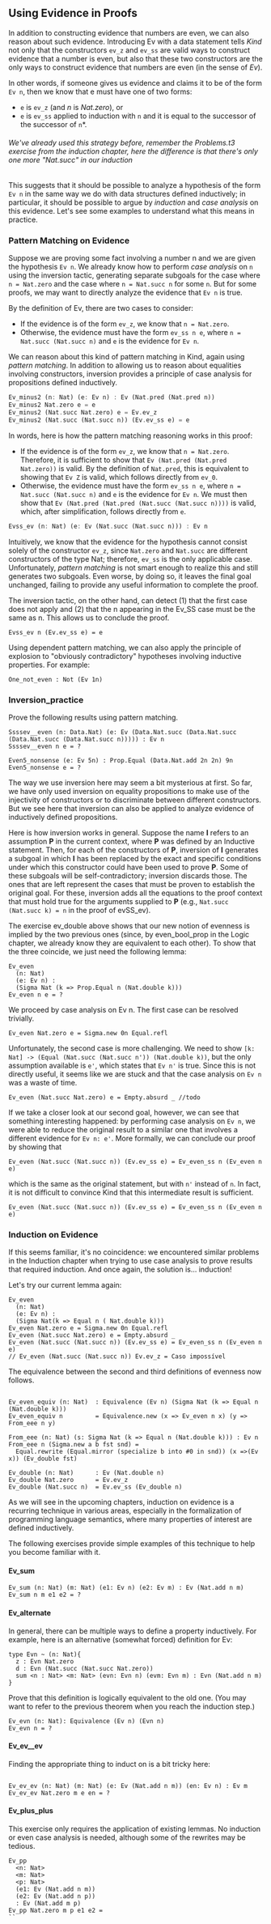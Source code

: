 ## Using Evidence in Proofs

In addition to constructing evidence that numbers are even, we can also reason about such evidence. Introducing Ev with a data statement tells *Kind* not only that the constructors `ev_z` and `ev_ss` are valid ways to construct evidence that a number is even, but also that these two constructors are the only ways to construct evidence that numbers are even (in the sense of *Ev*).

In other words, if someone gives us evidence and claims it to be of the form ``Ev n``, then we know that e must have one of two forms:

- `e` is `ev_z` (and *n* is *Nat.zero*), or
- `e` is `ev_ss` applied to induction with `n` and it is equal to the successor of the successor of `n`\*.

###### *We've already used this strategy before, remember the Problems.t3 exercise from the induction chapter, here the difference is that there's only one more "Nat.succ" in our induction*

This suggests that it should be possible to analyze a hypothesis of the form `Ev n` in the same way we do with data structures defined inductively; in particular, it should be possible to argue by *induction* and *case analysis* on this evidence. Let's see some examples to understand what this means in practice.

### Pattern Matching on Evidence

Suppose we are proving some fact involving a number n and we are given the hypothesis ``Ev n``. We already know how to perform *case analysis* on ``n`` using the inversion tactic, generating separate subgoals for the case where ``n = Nat.zero`` and the case where ``n = Nat.succ n`` for some ``n``. But for some proofs, we may want to directly analyze the evidence that ``Ev n`` is true.

By the definition of Ev, there are two cases to consider:

- If the evidence is of the form `ev_z`,  we know that `n = Nat.zero`.
- Otherwise, the evidence must have the form `ev_ss n e`, where `n = Nat.succ (Nat.succ n)` and `e` is the evidence for `Ev n`.

We can reason about this kind of pattern matching in Kind, again using *pattern matching*. In addition to allowing us to reason about equalities involving constructors, inversion provides a principle of case analysis for propositions defined inductively. <!-- Quando usada dessa forma, sua sintaxe é semelhante à da função destruct: passamos a ela uma lista de identificadores separados por caracteres | para nomear os argumentos de cada um dos possíveis construtores.-->

```rust ignore
Ev_minus2 (n: Nat) (e: Ev n) : Ev (Nat.pred (Nat.pred n))
Ev_minus2 Nat.zero e = e
Ev_minus2 (Nat.succ Nat.zero) e = Ev.ev_z
Ev_minus2 (Nat.succ (Nat.succ n)) (Ev.ev_ss e) = e
```

In words, here is how the pattern matching reasoning works in this proof:

- If the evidence is of the form `ev_z`, we know that `n = Nat.zero`. Therefore, it is sufficient to show that `Ev (Nat.pred (Nat.pred Nat.zero))` is valid. By the definition of `Nat.pred`, this is equivalent to showing that `Ev Z` is valid, which follows directly from `ev_0`.
- Otherwise, the evidence must have the form  `ev_ss n e`, where `n = Nat.succ (Nat.succ n)` and `e` is the evidence for `Ev n`. We must then show that `Ev (Nat.pred (Nat.pred (Nat.succ (Nat.succ n))))` is valid, which, after simplification, follows directly from `e`.

```rust ignore
Evss_ev (n: Nat) (e: Ev (Nat.succ (Nat.succ n))) : Ev n
```

Intuitively, we know that the evidence for the hypothesis cannot consist solely of the constructor ``ev_z``, since ``Nat.zero`` and ``Nat.succ`` are different constructors of the type Nat; therefore, ``ev_ss`` is the only applicable case. Unfortunately, *pattern matching* is not smart enough to realize this and still generates two subgoals. Even worse, by doing so, it leaves the final goal unchanged, failing to provide any useful information to complete the proof.

The inversion tactic, on the other hand, can detect (1) that the first case does not apply and (2) that the n appearing in the Ev_SS case must be the same as n. This allows us to conclude the proof.

```rust, ignore
Evss_ev n (Ev.ev_ss e) = e 
```

Using dependent pattern matching, we can also apply the principle of explosion to "obviously contradictory" hypotheses involving inductive properties. For example:

```rust, ignore
One_not_even : Not (Ev 1n)

```

### Inversion_practice

Prove the following results using pattern matching.

```rust, ignore
Ssssev__even (n: Data.Nat) (e: Ev (Data.Nat.succ (Data.Nat.succ (Data.Nat.succ (Data.Nat.succ n))))) : Ev n
Ssssev__even n e = ?

Even5_nonsense (e: Ev 5n) : Prop.Equal (Data.Nat.add 2n 2n) 9n
Even5_nonsense e = ?
```

The way we use inversion here may seem a bit mysterious at first. So far, we have only used inversion on equality propositions to make use of the injectivity of constructors or to discriminate between different constructors. But we see here that inversion can also be applied to analyze evidence of inductively defined propositions.

Here is how inversion works in general. Suppose the name **I** refers to an assumption **P** in the current context, where **P** was defined by an Inductive statement. Then, for each of the constructors of **P**, inversion of **I** generates a subgoal in which **I** has been replaced by the exact and specific conditions under which this constructor could have been used to prove **P**. Some of these subgoals will be self-contradictory; inversion discards those. The ones that are left represent the cases that must be proven to establish the original goal. For these, inversion adds all the equations to the proof context that must hold true for the arguments supplied to **P** (e.g., ``Nat.succ (Nat.succ k) = n`` in the proof of evSS_ev).

The exercise ev_double above shows that our new notion of evenness is implied by the two previous ones (since, by even_bool_prop in the Logic chapter, we already know they are equivalent to each other). To show that the three coincide, we just need the following lemma:

```rust, ignore
Ev_even
  (n: Nat)
  (e: Ev n) :
  (Sigma Nat (k => Prop.Equal n (Nat.double k)))
Ev_even n e = ?
```

We proceed by case analysis on Ev n. The first case can be resolved trivially.

```rust, ignore
Ev_even Nat.zero e = Sigma.new 0n Equal.refl
```

Unfortunately, the second case is more challenging. We need to show ``[k: Nat] -> (Equal (Nat.succ (Nat.succ n')) (Nat.double k))``, but the only assumption available is ``e'``, which states that ``Ev n'`` is true. Since this is not directly useful, it seems like we are stuck and that the case analysis on ``Ev n`` was a waste of time.

```rust, ignore
Ev_even (Nat.succ Nat.zero) e = Empty.absurd _ //todo
```

If we take a closer look at our second goal, however, we can see that something interesting happened: by performing case analysis on ``Ev n``, we were able to reduce the original result to a similar one that involves a different evidence for ``Ev n: e'``. More formally, we can conclude our proof by showing that

```rust, ignore
Ev_even (Nat.succ (Nat.succ n)) (Ev.ev_ss e) = Ev_even_ss n (Ev_even n e)
```

which is the same as the original statement, but with ``n'`` instead of ``n``. In fact, it is not difficult to convince Kind that this intermediate result is sufficient.

```rust, ignore
Ev_even (Nat.succ (Nat.succ n)) (Ev.ev_ss e) = Ev_even_ss n (Ev_even n e)
```

### Induction on Evidence

If this seems familiar, it's no coincidence: we encountered similar problems in the Induction chapter when trying to use case analysis to prove results that required induction. And once again, the solution is... induction!

<!--TL:DR O comportamento da indução sobre evidências é o mesmo que o seu comportamento sobre dados: 
ela faz com que o Kind gere uma submeta para cada construtor que poderia ter sido usado para construir aquela evidência, ao mesmo tempo em que fornece uma hipótese de indução para cada ocorrência recursiva da propriedade em questão. -->

Let's try our current lemma again:

```rust, ignore
Ev_even
  (n: Nat)
  (e: Ev n) :
  (Sigma Nat(k => Equal n ( Nat.double k)))
Ev_even Nat.zero e = Sigma.new 0n Equal.refl
Ev_even (Nat.succ Nat.zero) e = Empty.absurd _
Ev_even (Nat.succ (Nat.succ n)) (Ev.ev_ss e) = Ev_even_ss n (Ev_even n e)
// Ev_even (Nat.succ (Nat.succ n)) Ev.ev_z = Caso impossível
```
<!--TL:DR
Aqui, podemos ver que o Kind produziu uma HI que corresponde a E', a única ocorrência recursiva de ev em sua própria definição. Como E' menciona n', a hipótese de indução fala sobre n', em oposição a n ou algum outro número. -->

The equivalence between the second and third definitions of evenness now follows.

```rust,ignore

Ev_even_equiv (n: Nat)  : Equivalence (Ev n) (Sigma Nat (k => Equal n (Nat.double k)))
Ev_even_equiv n         = Equivalence.new (x => Ev_even n x) (y => From_eee n y)

From_eee (n: Nat) (s: Sigma Nat (k => Equal n (Nat.double k))) : Ev n
From_eee n (Sigma.new a b fst snd) =
  Equal.rewrite (Equal.mirror (specialize b into #0 in snd)) (x =>(Ev x)) (Ev_double fst)

Ev_double (n: Nat)      : Ev (Nat.double n)
Ev_double Nat.zero      = Ev.ev_z
Ev_double (Nat.succ n)  = Ev.ev_ss (Ev_double n)

```

As we will see in the upcoming chapters, induction on evidence is a recurring technique in various areas, especially in the formalization of programming language semantics, where many properties of interest are defined inductively.

The following exercises provide simple examples of this technique to help you become familiar with it.

#### Ev_sum

```rust,ignore
Ev_sum (n: Nat) (m: Nat) (e1: Ev n) (e2: Ev m) : Ev (Nat.add n m)
Ev_sum n m e1 e2 = ?

```

#### Ev_alternate

In general, there can be multiple ways to define a property inductively. For example, here is an alternative (somewhat forced) definition for Ev:

```rust,ignore
type Evn ~ (n: Nat){
  z : Evn Nat.zero
  d : Evn (Nat.succ (Nat.succ Nat.zero))
  sum <n : Nat> <m: Nat> (evn: Evn n) (evm: Evn m) : Evn (Nat.add n m)
} 
```

Prove that this definition is logically equivalent to the old one. (You may want to refer to the previous theorem when you reach the induction step.)

```rust,ignore
Ev_evn (n: Nat): Equivalence (Ev n) (Evn n)
Ev_evn n = ?

```

#### Ev_ev__ev

Finding the appropriate thing to induct on is a bit tricky here:

```rust,ignore

Ev_ev_ev (n: Nat) (m: Nat) (e: Ev (Nat.add n m)) (en: Ev n) : Ev m
Ev_ev_ev Nat.zero m e en = ?
```

#### Ev_plus_plus

This exercise only requires the application of existing lemmas. No induction or even case analysis is needed, although some of the rewrites may be tedious.

```rust,ignore
Ev_pp 
  <n: Nat> 
  <m: Nat> 
  <p: Nat> 
  (e1: Ev (Nat.add n m))
  (e2: Ev (Nat.add n p))
  : Ev (Nat.add m p)
Ev_pp Nat.zero m p e1 e2 =
``
